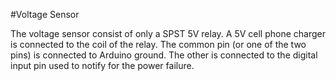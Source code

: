 #Voltage Sensor

The voltage sensor consist of only a SPST 5V relay. 
A 5V cell phone charger is connected to the coil of the relay. The common pin (or one of the two pins) is connected to Arduino ground.
The other is connected to the digital input pin used to notify for the power failure.

